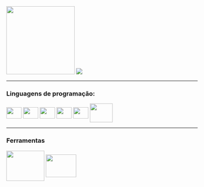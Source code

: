 
<div>
  <img class="imgContainer" style="height:100% width: 100%" height="180em" src="https://github-readme-stats.vercel.app/api?username=AlvesHenrique-lab"/>
  <img class="imgContainer" style="height="180em" src="https://github-readme-stats.vercel.app/api/top-langs/?username=AlvesHenrique-lab"/>
</div>
<style>
  .imgContainer{
  display: inline-block; }
</style>
<hr>
<div class="linguagens_programacao">
  <h3>Linguagens de programação:</h3>
 <link rel="stylesheet" href="https://cdn.jsdelivr.net/gh/devicons/devicon@v2.15.1/devicon.min.css">
 <i class="devicon-c-plain"><img align="center" alt="" height="30" width="40" src="https://cdn.jsdelivr.net/gh/devicons/devicon/icons/c/c-original.svg" /></i>
 <i class="devicon-cplusplus-plain"><img align="center" alt="" height="30" width="40" src="https://cdn.jsdelivr.net/gh/devicons/devicon/icons/cplusplus/cplusplus-original.svg" /></i>
 <i class="devicon-html5-plain"><img align="center" alt="" height="30" width="40" src="https://cdn.jsdelivr.net/gh/devicons/devicon/icons/html5/html5-original.svg" /></i>
 <i class="devicon-css3-plain"><img align="center" alt="" height="30" width="40" src="https://cdn.jsdelivr.net/gh/devicons/devicon/icons/css3/css3-original.svg" /></i>
 <i class="devicon-javascript-plain"><img align="center" alt="" height="30" width="40" src="https://cdn.jsdelivr.net/gh/devicons/devicon/icons/javascript/javascript-original.svg" /></i>
 <i class="devicon-php-plain"><img align="center" alt="" height="50" width="60" src="https://cdn.jsdelivr.net/gh/devicons/devicon/icons/php/php-original.svg" /></i>
</div>
<hr>
<div class="ferramentas">
  <h3>Ferramentas</h3>
  <i class="devicon-blender-original"><img align="center" alt="" height="80" width="100" src="https://cdn.jsdelivr.net/gh/devicons/devicon/icons/blender/blender-original-wordmark.svg" /></i>
  <i class="devicon-wordpress-plain"><img align="center" alt="" height="60" width="80" src="https://cdn.jsdelivr.net/gh/devicons/devicon/icons/wordpress/wordpress-original.svg" /></i>
</div>
